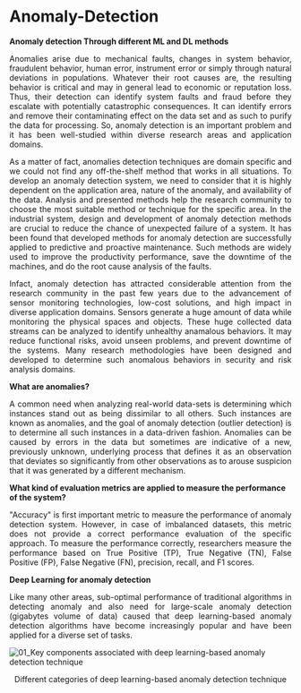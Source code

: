 # Anomaly-Detection
**Anomaly detection Through different ML and DL methods**

<p align="justify"> Anomalies arise due to mechanical faults, changes in system behavior, fraudulent behavior, human error, instrument error or simply through natural deviations in populations. Whatever their root causes are, the resulting behavior is critical and may in general lead to economic or reputation loss. Thus, their detection can identify system faults and fraud before they escalate with potentially catastrophic consequences. It can identify errors and remove their contaminating effect on the data set and as such to purify the data for processing. So, anomaly detection is an important problem and it has been well-studied within diverse research areas and application domains. </p>

<p align="justify"> As a matter of fact, anomalies detection techniques are domain specific and we could not find any off-the-shelf method that works in all situations. To develop an anomaly detection system, we need to consider that it is highly dependent on the application area, nature of the anomaly, and availability of the data. Analysis and presented methods help the research community to choose the most suitable method or technique for the specific area. In the industrial system, design and development of anomaly detection methods are crucial to reduce the chance of unexpected failure of a system. It has been found that developed methods for anomaly detection are successfully applied to predictive and proactive maintenance. Such methods are widely used to improve the productivity performance, save the downtime of the machines, and do the root cause analysis of the faults. </p>

<p align="justify"> Infact, anomaly detection has attracted considerable attention from the research community in the past few years due to the advancement of sensor monitoring technologies, low-cost solutions, and high impact in diverse application domains. Sensors generate a huge amount of data while monitoring the physical spaces and objects. These huge collected data streams can be analyzed to identify unhealthy anamalous behaviors. It may reduce functional risks, avoid unseen problems, and prevent downtime of the systems. Many research methodologies have been designed and developed to determine such anomalous behaviors in security and risk analysis domains. </p>

**What are anomalies?** 
<p align="justify">  A common need when analyzing real-world data-sets is determining which instances stand out as being dissimilar to all others. Such instances are known as anomalies, and the goal of anomaly detection (outlier detection) is to determine all such instances in a data-driven fashion. Anomalies can be caused by errors in the data but sometimes are indicative of a new, previously unknown, underlying process that defines it as an observation that deviates so significantly from other observations as to arouse suspicion that it was generated by a different mechanism. </p>

**What kind of evaluation metrics are applied to measure the performance of the system?** 
<p align="justify">  "Accuracy" is first important metric to measure the performance of anomaly detection system. However, in case of imbalanced datasets, this metric does not provide a correct performance evaluation of the specific approach. To measure the performance correctly, researchers measure the performance based on True Positive (TP), True Negative (TN), False Positive (FP), False Negative (FN), precision, recall, and F1 scores. </p>

**Deep Learning for anomaly detection**
<p align="justify"> Like many other areas, sub-optimal performance of traditional algorithms in detecting anomaly and also need for large-scale anomaly detection (gigabytes volume of data) caused that deep learning-based anomaly detection algorithms have become increasingly popular and have been applied for a diverse set of tasks. </p>


![01_Key components associated with deep learning-based anomaly detection technique](https://user-images.githubusercontent.com/55493282/133467826-92574f5a-5568-47eb-a746-fe2238d00835.jpg)
<p align="center"> Different categories of deep learning-based anomaly detection technique




